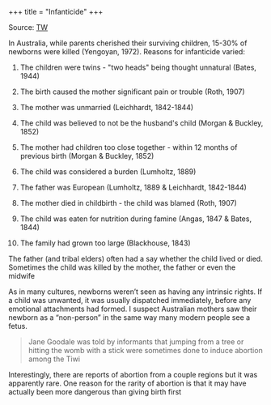 +++
title = "Infanticide"
+++

Source: [TW](https://x.com/MungoManic/status/1869773277612368226)

In Australia, while parents cherished their surviving children, 15-30% of newborns were killed (Yengoyan, 1972). Reasons for infanticide varied:  

1. The children were twins - "two heads" being thought unnatural (Bates, 1944) 

2. The birth caused the mother significant pain or trouble (Roth, 1907)

3. The mother was unmarried (Leichhardt, 1842-1844)

4. The child was believed to not be the husband's child (Morgan & Buckley, 1852)

5. The mother had children too close together - within 12 months of previous birth (Morgan & Buckley, 1852)    

6. The child was considered a burden (Lumholtz, 1889)    

7. The father was European (Lumholtz, 1889 & Leichhardt, 1842-1844)    

8. The mother died in childbirth - the child was blamed (Roth, 1907)    

9. The child was eaten for nutrition during famine (Angas, 1847 & Bates, 1844)    

10. The family had grown too large (Blackhouse, 1843)  

The father (and tribal elders) often had a say whether the child lived or died. Sometimes the child was killed by the mother, the father or even the midwife

As in many cultures, newborns weren’t seen as having any intrinsic rights. If a child was unwanted, it was usually dispatched immediately, before any emotional attachments had formed. I suspect Australian mothers saw their newborn as a “non-person” in the same way many modern people see a fetus.

> Jane Goodale was told by informants that jumping from a tree or hitting the womb with a stick were sometimes done to induce abortion among the Tiwi

Interestingly, there are reports of abortion from a couple regions but it was apparently rare. One reason for the rarity of abortion is that it may have actually been more dangerous than giving birth first